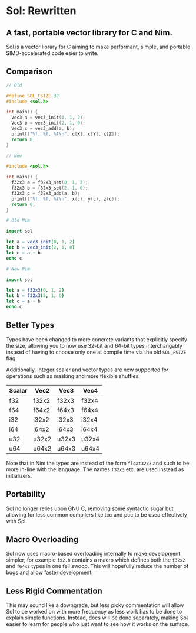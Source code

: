# Sol: Rewritten
## A fast, portable vector library for C and Nim.

Sol is a vector library for C aiming to make performant, simple, and portable
SIMD-accelerated code esier to write.

## Comparison

```C
// Old

#define SOL_FSIZE 32
#include <sol.h>

int main() {
  Vec3 a = vec3_init(0, 1, 2);
  Vec3 b = vec3_init(2, 1, 0);
  Vec3 c = vec3_add(a, b);
  printf("%f, %f, %f\n", c[X], c[Y], c[Z]);
  return 0;
}
```

```C
// New

#include <sol.h>

int main() {
  f32x3 a = f32x3_set(0, 1, 2);
  f32x3 b = f32x3_set(2, 1, 0);
  f32x3 c = f32x3_add(a, b);
  printf("%f, %f, %f\n", x(c), y(c), z(c));
  return 0;
}
```

```Nim
# Old Nim

import sol

let a = vec3_init(0, 1, 2)
let b = vec3_init(2, 1, 0)
let c = a + b
echo c
```

```Nim
# New Nim

import sol

let a = f32x3(0, 1, 2)
let b = f32x3(2, 1, 0)
let c = a + b
echo c
```

## Better Types

Types have been changed to more concrete variants that explicitly specify the
size, allowing you to now use 32-bit and 64-bit types interchangably instead of
having to choose only one at compile time via the old `SOL_FSIZE` flag.

Additionally, integer scalar and vector types are now supported for operations
such as masking and more flexible shuffles.

| Scalar | Vec2  | Vec3  | Vec4  |
| ------ | ----- | ----- | ----- |
| f32    | f32x2 | f32x3 | f32x4 |
| f64    | f64x2 | f64x3 | f64x4 |
| i32    | i32x2 | i32x3 | i32x4 |
| i64    | i64x2 | i64x3 | i64x4 |
| u32    | u32x2 | u32x3 | u32x4 |
| u64    | u64x2 | u64x3 | u64x4 |

Note that in Nim the types are instead of the form `float32x3` and such to be
more in-line with the language. The names `f32x3` etc. are used instead as
initializers.

## Portability

Sol no longer relies upon GNU C, removing some syntactic sugar but allowing for
less common compilers like tcc and pcc to be used effectively with Sol.

## Macro Overloading

Sol now uses macro-based overloading internally to make development simpler; for
example `fx2.h` contains a macro which defines both the `f32x2` and `f64x2`
types in one fell swoop. This will hopefully reduce the number of bugs and allow
faster development.

## Less Rigid Commentation

This may sound like a downgrade, but less picky commentation will allow Sol to
be worked on with more frequency as less work has to be done to explain simple
functions. Instead, docs will be done separately, making Sol easier to learn for
people who just want to see how it works on the surface.
